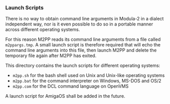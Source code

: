 ### Launch Scripts ###

There is no way to obtain command line arguments in Modula-2 in a dialect independent way,
nor is it even possible to do so in a portable manner across different operating systems.

For this reason M2PP reads its command line arguments from a file called `m2ppargs.tmp`.
A small launch script is therefore required that will echo the command line arguments into
this file, then launch M2PP and delete the temporary file again after M2PP has exited.

This directory contains the launch scripts for different operating systems:

* `m2pp.sh` for the bash shell used on Unix and Unix-like operating systems
* `m2pp.bat` for the command interpreter on Windows, MS-DOS and OS/2
* `m2pp.com` for the DCL command language on OpenVMS

A launch script for AmigaOS shall be added in the future.
